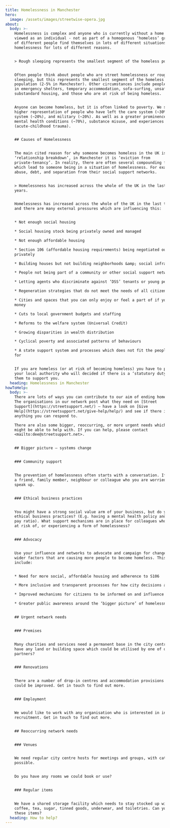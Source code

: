 ```yaml
---
title: Homelessness in Manchester
hero:
  image: /assets/images/streetwise-opera.jpg
about:
  body: >-
    Homelessness is complex and anyone who is currently without a home should be
    viewed as an individual - not as part of a homogenous ‘homeless’ group. Lots
    of different people find themselves in lots of different situations of
    homelessness for lots of different reasons.


    > Rough sleeping represents the smallest segment of the homeless population.


    Often people think about people who are street homelessness or rough
    sleeping, but this represents the smallest segment of the homeless
    population (2-5% in Manchester). Other circumstances include people who are
    in emergency shelters, temporary accommodation, sofa-surfing, unsafe /
    substandard housing, and those who are at risk of being homeless.


    Anyone can become homeless, but it is often linked to poverty. We see a
    higher representation of people who have left the care system (~30%), prison
    system (~20%), and military (~20%). As well as a greater prominence of
    mental health conditions (~70%), substance misuse, and experiences of ACTs
    (acute-childhood trauma).


    ## Causes of Homelessness


    The main cited reason for why someone becomes homeless in the UK is
    ‘relationship breakdown’, in Manchester it is ‘eviction from
    private-tenancy’. In reality, there are often several compounding factors
    which lead to someone being in a situation of homelessness. For example;
    abuse, debt, and separation from their social support networks.


    > Homelessness has increased across the whole of the UK in the last ten
    years.


    Homelessness has increased across the whole of the UK in the last ten years
    and there are many external pressures which are influencing this:


    * Not enough social housing

    * Social housing stock being privately owned and managed

    * Not enough affordable housing

    * Section 106 (affordable housing requirements) being negotiated out of
    privately

    * Building houses but not building neighborhoods &amp; social infrastructure

    * People not being part of a community or other social support networks

    * Letting agents who discriminate against ‘DSS’ tenants or young people

    * Regeneration strategies that do not meet the needs of all citizens

    * Cities and spaces that you can only enjoy or feel a part of if you have
    money

    * Cuts to local government budgets and staffing

    * Reforms to the welfare system (Universal Credit)

    * Growing disparities in wealth distribution

    * Cyclical poverty and associated patterns of behaviours

    * A state support system and processes which does not fit the people it is
    for


    If you are homeless (or at risk of becoming homeless) you have to present at
    your local authority who will decided if there is a ‘statutory duty’ for
    them to support you.
  heading: Homelessness in Manchester
howToHelp:
  body: >-
    There are lots of ways you can contribute to our aim of ending homelessness.
    The organisations in our network post what they need on [Street
    Support](https://streetsupport.net/) – have a look on [Give
    Help](https://streetsupport.net/give-help/help/) and see if there is
    anything you can respond to. 

    There are also some bigger, reoccurring, or more urgent needs which you
    might be able to help with. If you can help, please contact
    <mailto:dee@streetsupport.net>.


    ## Bigger picture – systems change


    ### Community support


    The prevention of homelessness often starts with a conversation. If there is
    a friend, family member, neighbour or colleague who you are worried about -
    speak up.


    ### Ethical business practices


    You might have a strong social value arm of your business, but do you follow
    ethical business practices? (E.g. having a mental health policy and a good
    pay ratio). What support mechanisms are in place for colleagues who might be
    at risk of, or experiencing a form of homelessness?


    ### Advocacy


    Use your influence and networks to advocate and campaign for change on the
    wider factors that are causing more people to become homeless. This would
    include:


    * Need for more social, affordable housing and adherence to S106

    * More inclusive and transparent processes for how city decisions are made

    * Improved mechanisms for citizens to be informed on and influence policy

    * Greater public awareness around the ‘bigger picture’ of homelessness


    ## Urgent network needs


    ### Premises


    Many charities and services need a permanent base in the city centre. Do you
    have any land or building space which could be utilised by one of our
    partners?


    ### Renovations


    There are a number of drop-in centres and accommodation provisions that
    could be improved. Get in touch to find out more.


    ### Employment


    We would like to work with any organisation who is interested in inclusive
    recruitment. Get in touch to find out more.


    ## Reoccurring network needs


    ### Venues


    We need regular city centre hosts for meetings and groups, with catering if
    possible.


    Do you have any rooms we could book or use?


    ### Regular items


    We have a shared storage facility which needs to stay stocked up with
    coffee, tea, sugar, tinned goods, underwear, and toiletries. Can you donate
    these items?
  heading: How to help?
---
```


